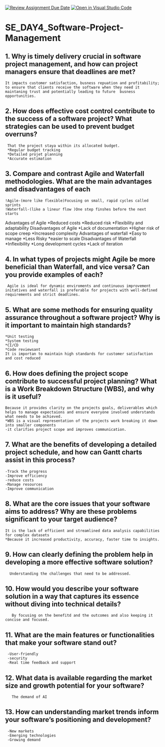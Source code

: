 [![Review Assignment Due Date](https://classroom.github.com/assets/deadline-readme-button-22041afd0340ce965d47ae6ef1cefeee28c7c493a6346c4f15d667ab976d596c.svg)](https://classroom.github.com/a/9pw6JKcu)
[![Open in Visual Studio Code](https://classroom.github.com/assets/open-in-vscode-2e0aaae1b6195c2367325f4f02e2d04e9abb55f0b24a779b69b11b9e10269abc.svg)](https://classroom.github.com/online_ide?assignment_repo_id=18610952&assignment_repo_type=AssignmentRepo)
# SE_DAY4_Software-Project-Management
## 1. Why is timely delivery crucial in software project management, and how can project managers ensure that deadlines are met?
    It impacts customer satisfaction, busness repuation and profitability; to ensure that clients receive the software when they need it maintaning trust and potentially leading to future  busness opportunities.
    
## 2. How does effective cost control contribute to the success of a software project? What strategies can be used to prevent budget overruns?
     That the project staya within its allocated budget.
     *Regular budget tracking
     *Detailed projet planning
     *Accurate estimation
     
## 3. Compare and contrast Agile and Waterfall methodologies. What are the main advantages and disadvantages of each
    !Agile-(more like flexible)Focusing on small, rapid cycles called sprints
    !Waterfall-(like a lineur flow )One step finshes before the next starts
Advantages of Agile
     *Reduced costs
     *Reduced risk
     *Flexibility and adaptability
Disadvantages of Agile
     *Lack of documentation
     *Higher risk of scope creep
     *Increased complexity
Advantages of waterfall
    *Easy to manage
    *Less Risky
    *easier to scale
Disadvantages of Waterfall
    *Inflexibility
    *Long development cycles
    *Lack of iteration
    
## 4. In what types of projects might Agile be more beneficial than Waterfall, and vice versa? Can you provide examples of each?
     Agile is ideal for dynamic enviroments and continuous improvement initatives and waterfall is preferable for projects with well-defined requirements and strict deadlines.
     
## 5. What are some methods for ensuring quality assurance throughout a software project? Why is it important to maintain high standards?
    *Unit testing
    *System testing
    *CI/CD
    *Code reviewsant 
    It is importan to maintain high standards for customer satisfaction and cost reduced
    
## 6. How does defining the project scope contribute to successful project planning? What is a Work Breakdown Structure (WBS), and why is it useful?
    Because it provides clarity on the projects goals, deliverables which helps to manage expectaions and ensure everyone involved understands what needs to be achieved.
    *WBS is a visual representation of the projects work breaking it down into smaller components
    -it clarifies project scope and improves communication.
    
## 7. What are the benefits of developing a detailed project schedule, and how can Gantt charts assist in this process?
    -Track the progress
    -Improve efficiency
    -reduce costs
    -Manage resources
    -Improve communication
    
## 8. What are the core issues that your software aims to address? Why are these problems significant to your target audience?
    It is the lack of efficient and streamlined data analysis capabilities for complex datasets
    *Because it increased productivity, accuracy, faster time to insights.
    
## 9. How can clearly defining the problem help in developing a more effective software solution?
      Understanding the challenges that need to be addressed.
      
## 10. How would you describe your software solution in a way that captures its essence without diving into technical details?
       By focusing on the benefitd and the outcomes and also keeping it concise and focused.
       
## 11. What are the main features or functionalities that make your software stand out?
     -User-friendly
     -security
     -Real time feedback and support
     
## 12. What data is available regarding the market size and growth potential for your software?
       The demand of AI
       
## 13. How can understanding market trends inform your software’s positioning and development?
     -New markets
     -Emerging technologies
     -Growing demand

